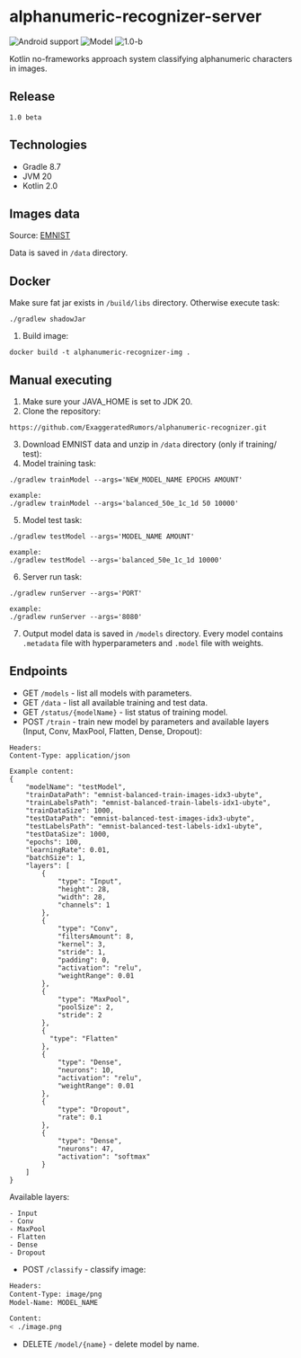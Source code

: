 # alphanumeric-recognizer-server

![Android support](https://shields.io/badge/Kotlin-2.0-green) ![Model](https://shields.io/badge/JVM-20-purple) ![1.0-b](https://shields.io/badge/1.0b-blue)

Kotlin no-frameworks approach system classifying alphanumeric characters in images.


## Release

`
1.0 beta
`

## Technologies

- Gradle 8.7
- JVM 20
- Kotlin 2.0

## Images data

Source: <a href="https://www.kaggle.com/datasets/crawford/emnist/data">EMNIST</a>

Data is saved in `/data` directory.

## Docker

Make sure fat jar exists in `/build/libs` directory.
Otherwise execute task:
```agsl
./gradlew shadowJar
```

1. Build image:
```agsl
docker build -t alphanumeric-recognizer-img .
```

## Manual executing

1. Make sure your JAVA_HOME is set to JDK 20.
2. Clone the repository:
```agsl
https://github.com/ExaggeratedRumors/alphanumeric-recognizer.git
```
3. Download EMNIST data and unzip in `/data` directory (only if training/ test):
4. Model training task:
```agsl
./gradlew trainModel --args='NEW_MODEL_NAME EPOCHS AMOUNT'

example:
./gradlew trainModel --args='balanced_50e_1c_1d 50 10000'
```
5. Model test task:
```agsl
./gradlew testModel --args='MODEL_NAME AMOUNT'

example:
./gradlew testModel --args='balanced_50e_1c_1d 10000'
```
6. Server run task:
```agsl
./gradlew runServer --args='PORT'

example:
./gradlew runServer --args='8080'
```
7. Output model data is saved in `/models` directory. Every model contains `.metadata` file with hyperparameters and `.model` file with weights.


## Endpoints

- GET `/models` - list all models with parameters.
- GET `/data` - list all available training and test data.
- GET `/status/{modelName}` - list status of training model.
- POST `/train` - train new model by parameters and available layers (Input, Conv, MaxPool, Flatten, Dense, Dropout):
```http
Headers:
Content-Type: application/json

Example content:
{
    "modelName": "testModel",
    "trainDataPath": "emnist-balanced-train-images-idx3-ubyte",
    "trainLabelsPath": "emnist-balanced-train-labels-idx1-ubyte",
    "trainDataSize": 1000,
    "testDataPath": "emnist-balanced-test-images-idx3-ubyte",
    "testLabelsPath": "emnist-balanced-test-labels-idx1-ubyte",
    "testDataSize": 1000,
    "epochs": 100,
    "learningRate": 0.01,
    "batchSize": 1,
    "layers": [
        {
            "type": "Input",
            "height": 28,
            "width": 28,
            "channels": 1
        },
        {
            "type": "Conv",
            "filtersAmount": 8,
            "kernel": 3,
            "stride": 1,
            "padding": 0,
            "activation": "relu",
            "weightRange": 0.01
        },
        {
            "type": "MaxPool",
            "poolSize": 2,
            "stride": 2
        },
        {
          "type": "Flatten"
        },
        {
            "type": "Dense",
            "neurons": 10,
            "activation": "relu",
            "weightRange": 0.01
        },
        {
            "type": "Dropout",
            "rate": 0.1
        },
        {
            "type": "Dense",
            "neurons": 47,
            "activation": "softmax"
        }
    ]
}
```
Available layers:
```agsl
- Input
- Conv
- MaxPool
- Flatten
- Dense
- Dropout

```

- POST `/classify` - classify image:
```bash
Headers:
Content-Type: image/png
Model-Name: MODEL_NAME

Content:
< ./image.png
```
- DELETE `/model/{name}` - delete model by name.